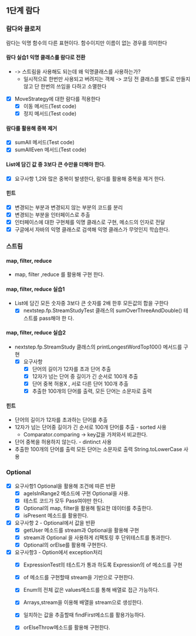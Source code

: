 ## 1단계 람다
### 람다와 클로저
람다는 익명 함수의 다른 표현이다. 함수이지만 이름이 없는 경우를 의미한다
#### 람다 실습1 익명 클래스를 람다로 전환
- -> 스트림을 사용해도 되는데 왜 익명클래스를 사용하는가?
  - 일시적으로 한번만 사용되고 버려지는 객체 -> 코딩 전 클래스를 별도로 만들지 않고 단 한번의 쓰임을 다하고 소멸한다
-[x] MoveStrategy에 대한 람다를 적용한다 
  - [x] 이동 메서드(Test code)
  - [x] 정지 메서드(Test code)
#### 람다를 활용해 중복 제거
-[x] sumAll 메서드(Test code)
-[x] sumAllEven 메서드(Test code)
#### List에 담긴 값 중 3보다 큰 수만을 더해야 한다.
-[x] 요구사항 1,2와 많은 중복이 발생한다, 람다를 활용해 중복을 제거 한다.
#### 힌트
-[x] 변경되는 부분과 변경되지 않는 부분의 코드를 분리 
-[x] 변경되는 부분을 인터페이스로 추출
-[x] 인터페이스에 대한 구현체를 익명 클래스로 구현, 메소드의 인자로 전달
-[x] 구글에서 자바의 익명 클래스로 검색해 익명 클래스가 무엇인지 학습한다.

### 스트림
#### map, filter, reduce
- map, filter ,reduce 를 활용해 구현  한다.

#### map, filter, reduce 실습1
- List에 담긴 모든 숫자중 3보다 큰 숫자를 2배 한후 모든값의 합을 구한다
  -[x] nextstep.fp.StreamStudyTest 클래스의 sumOverThreeAndDouble() 테스트를 pass해야 한
    다.
#### map, filter, reduce 실습2
- nextstep.fp.StreamStudy 클래스의 printLongestWordTop100() 메서드를 구현
  -[x] 요구사항
    -[x] 단어의 길이가 12자를 초과 단어 추출
    -[x] 12자가 넘는 단어 중 길이가 긴 순서로 100개 추출
    -[x] 단어 중복 허용X , 서로 다른 단어 100개 추출
    -[x] 추출한 100개의 단어를 출력, 모든 단어는 소문자로 출력

#### 힌트
- 단어의 길이가 12자를 초과하는 단어를 추출 
- 12자가 넘는 단어중 길이가 긴 순서로 100개 단어를 추출 - sorted 사용
  - Comparator.comparing -> key값을 가져와서 비교한다.
- 단어 중복을 허용하지 않는다. - dintinct 사용
- 추출한 100개의 단어를 출력 모든 단어는 소문자로 출력 String.toLowerCase 사용

### Optional
-[x] 요구사항1 Optional을 활용해 조건에 따른 반환
  - [x] ageIsInRange2 메소드에 구현 Optional을 사용.
  - [x] 테스트 코드가 모두 Pass여야만 한다.
  - [x] Optional의 map, filter을 활용해 필요한 데이터를 추출한다.
  - [x] isPresent 메소드를 활용한다.
  
- [x] 요구사항 2 - Optional에서 값을 반환
  - [x] getUser 메소드를 stream과 Optional을 활용해 구현
  - [x] stream과 Optional 을 사용하게 리팩토링 후 단위테스트를 통과한다.
  - [x] Optional의 orElse를 활용해 구현한다.
  
- [x] 요구사항3 - Option에서 exception처리
  - [x] ExpressionTest의 테스트가 통과 하도록 Expression의 of 메소드를 구현
  - [x] of 메소드를 구현할때 stream을 기반으로 구현한다.
  - [x] Enum의 전체 값은 values메소드를 통해 배열로 접근 가능하다.
  - [x] Arrays,stream을 이용해 배열을 stream으로 생성한다.
  - [x] 일치하는 값을 추출할때 findFirst메소드를 활용가능하다.
  - [x] orElseThrow메소드를 활용해 구현한다.

